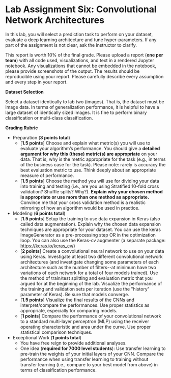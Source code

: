 # Lab Assignment Six: Convolutional Network Architectures
In this lab, you will select a prediction task to perform on your dataset, evaluate a deep learning architecture and tune hyper-parameters. If any part of the assignment is not clear, ask the instructor to clarify. 

This report is worth 10% of the final grade. Please upload a report (**one per team**) with all code used, visualizations, and text in a rendered Jupyter notebook. Any visualizations that cannot be embedded in the notebook, please provide screenshots of the output. The results should be reproducible using your report. Please carefully describe every assumption and every step in your report.

**Dataset Selection**

Select a dataset identically to lab two (images). That is, the dataset must be image data. In terms of generalization performance, it is helpful to have a large dataset of identically sized images. It is fine to perform binary classification or multi-class classification.

**Grading Rubric**

- Preparation (**3 points total**)  
  - [**1.5 points**] Choose and explain what metric(s) you will use to evaluate your algorithm’s performance. You should give a **detailed argument for why this (these) metric(s) are appropriate** on your data. That is, why is the metric appropriate for the task (e.g., in terms of the business case for the task). Please note: rarely is accuracy the best evaluation metric to use. Think deeply about an appropriate measure of performance.
  - [**1.5 points**] Choose the method you will use for dividing your data into training and testing (i.e., are you using Stratified 10-fold cross validation? Shuffle splits? Why?). **Explain why your chosen method is appropriate or use more than one method as appropriate.** Convince me that your cross validation method is a realistic mirroring of how an algorithm would be used in practice. 
- Modeling (**6 points total**)
  - [**1.5 points**]  Setup the training to use data expansion in Keras (also called data augmentation). Explain why the chosen data expansion techniques are appropriate for your dataset. You can use the keras ImageGenerator as a pre-processing step OR in the optimization loop. You can also use the Keras-cv augmenter (a separate package: <https://keras.io/keras_cv/>)
  - [**2 points**] Create a convolutional neural network to use on your data using Keras. Investigate at least two different convolutional network architectures (and investigate changing some parameters of each architecture such as the number of filters--at minimum have two variations of each network for a total of four models trained). Use the method of train/test splitting and evaluation metric that you argued for at the beginning of the lab. Visualize the performance of the training and validation sets per iteration (use the "history" parameter of Keras). Be sure that models converge. 
  - [**1.5 points**] Visualize the final results of the CNNs and interpret/compare the performances. Use proper statistics as appropriate, especially for comparing models. 
  - [**1 points**] Compare the performance of your convolutional network to a standard multi-layer perceptron (MLP) using the receiver operating characteristic and area under the curve. Use proper statistical comparison techniques.  
- Exceptional Work (**1 points total**)
  - You have free reign to provide additional analyses. 
  - One idea (**required for 7000 level students**): Use transfer learning to pre-train the weights of your initial layers of your CNN. Compare the performance when using transfer learning to training without transfer learning (i.e., compare to your best model from above) in terms of classification performance. 
